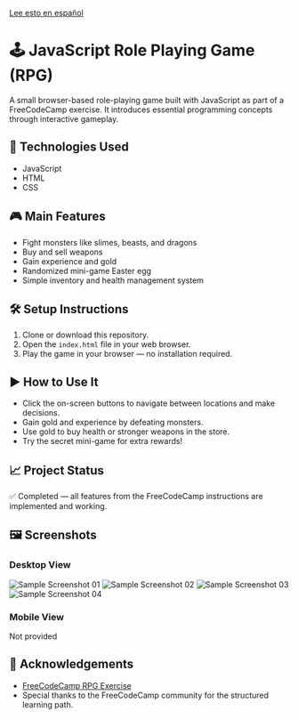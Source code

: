 [Lee esto en español](README.es.md)

# 🕹️ JavaScript Role Playing Game (RPG)

A small browser-based role-playing game built with JavaScript as part of a FreeCodeCamp exercise. It introduces essential programming concepts through interactive gameplay.

## 🚀 Technologies Used

- JavaScript
- HTML
- CSS

## 🎮 Main Features

- Fight monsters like slimes, beasts, and dragons
- Buy and sell weapons
- Gain experience and gold
- Randomized mini-game Easter egg
- Simple inventory and health management system

## 🛠️ Setup Instructions

1. Clone or download this repository.
2. Open the `index.html` file in your web browser.
3. Play the game in your browser — no installation required.

## ▶️ How to Use It

- Click the on-screen buttons to navigate between locations and make decisions.
- Gain gold and experience by defeating monsters.
- Use gold to buy health or stronger weapons in the store.
- Try the secret mini-game for extra rewards!

## 📈 Project Status

✅ Completed — all features from the FreeCodeCamp instructions are implemented and working.

## 🖼️ Screenshots

### Desktop View
![Sample Screenshot 01](img/IMG-01)
![Sample Screenshot 02](img/IMG-02)
![Sample Screenshot 03](img/IMG-03)
![Sample Screenshot 04](img/IMG-04)

### Mobile View
Not provided

## 🙏 Acknowledgements

- [FreeCodeCamp RPG Exercise](https://www.freecodecamp.org/learn/javascript-algorithms-and-data-structures-v8/learn-basic-javascript-by-building-a-role-playing-game/step-1)
- Special thanks to the FreeCodeCamp community for the structured learning path.
